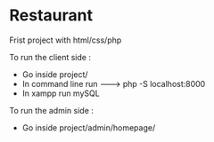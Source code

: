 # Restaurant
Frist project with html/css/php

To run the client side :
- Go inside project/ 
- In command line run ---> php -S localhost:8000
- In xampp run mySQL

To run the admin side :
- Go inside project/admin/homepage/
